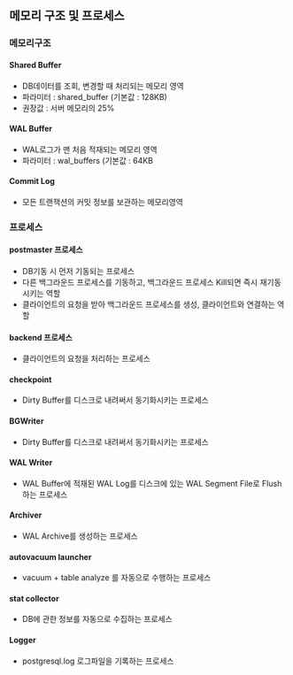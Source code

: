 ## 메모리 구조 및 프로세스

### 메모리구조
#### Shared Buffer
- DB데이터를 조회, 변경할 때 처리되는 메모리 영역
- 파라미터 : shared_buffer (기본값 : 128KB)
- 권장값 : 서버 메모리의 25%

#### WAL Buffer
- WAL로그가 맨 처음 적재되는 메모리 영역
- 파라미터 : wal_buffers (기본값 : 64KB

#### Commit Log
- 모든 트랜잭션의 커밋 정보를 보관하는 메모리영역

### 프로세스
#### postmaster 프로세스
- DB기동 시 먼저 기동되는 프로세스
- 다른 백그라운드 프로세스를 기동하고, 백그라운드 프로세스 Kill되면 즉시 재기동시키는 역할
- 클라이언트의 요청을 받아 백그라운드 프로세스를 생성, 클라이언트와 연결하는 역할

#### backend 프로세스
- 클라이언트의 요청을 처리하는 프로세스

#### checkpoint
- Dirty Buffer를 디스크로 내려써서 동기화시키는 프로세스

#### BGWriter
- Dirty Buffer를 디스크로 내려써서 동기화시키는 프로세스

#### WAL Writer
- WAL Buffer에 적재된 WAL Log를 디스크에 있는 WAL Segment File로 Flush하는 프로세스

#### Archiver
- WAL Archive를 생성하는 프로세스

#### autovacuum launcher
- vacuum + table analyze 를 자동으로 수행하는 프로세스

#### stat collector
- DB에 관한 정보를 자동으로 수집하는 프로세스

#### Logger
- postgresql.log 로그파일을 기록하는 프로세스
